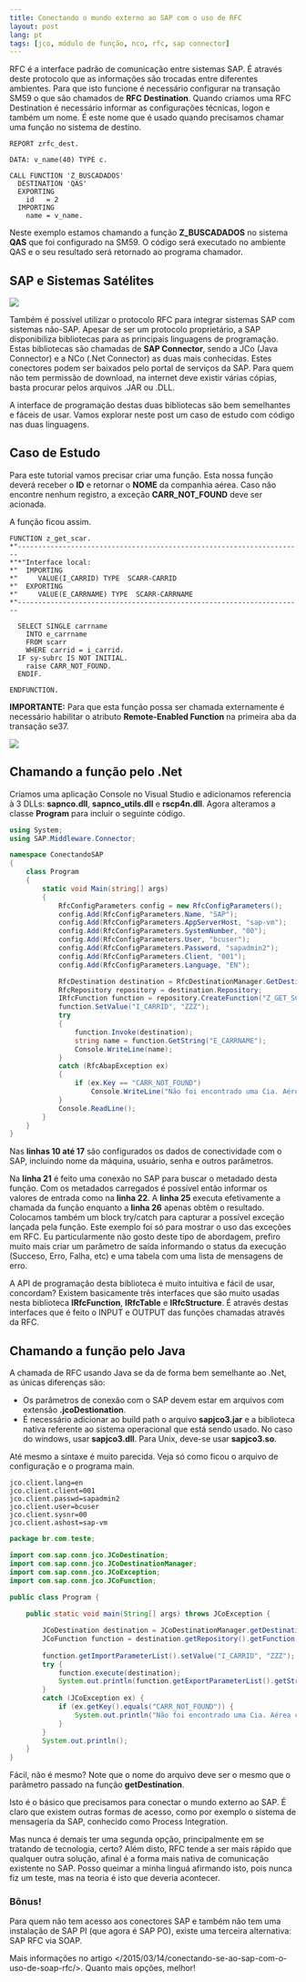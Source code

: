 ```yaml
---
title: Conectando o mundo externo ao SAP com o uso de RFC
layout: post
lang: pt
tags: [jco, módulo de função, nco, rfc, sap connector]
---
```

RFC é a interface padrão de comunicação entre sistemas SAP. É através deste protocolo que as informações são trocadas entre diferentes ambientes. Para que isto funcione é necessário configurar na transação SM59 o que são chamados de **RFC Destination**. Quando criamos uma RFC Destination é necessário informar as configurações técnicas, logon e também um nome. É este nome que é usado quando precisamos chamar uma função no sistema de destino.

~~~
REPORT zrfc_dest.

DATA: v_name(40) TYPE c.

CALL FUNCTION 'Z_BUSCADADOS'
  DESTINATION 'QAS'
  EXPORTING
    id   = 2
  IMPORTING
    name = v_name.
~~~

Neste exemplo estamos chamando a função **Z_BUSCADADOS** no sistema **QAS** que foi configurado na SM59. O código será executado no ambiente QAS e o seu resultado será retornado ao programa chamador.

## SAP e Sistemas Satélites

![](/public/images/2015/03/SAP_RFC.png)

Também é possível utilizar o protocolo RFC para integrar sistemas SAP com sistemas não-SAP. Apesar de ser um protocolo proprietário, a SAP disponibiliza bibliotecas para as principais linguagens de programação. Estas bibliotecas são chamadas de **SAP Connector**, sendo a JCo (Java Connector) e a NCo (.Net Connector) as duas mais conhecidas. Estes conectores podem ser baixados pelo portal de serviços da SAP. Para quem não tem permissão de download, na internet deve existir várias cópias, basta procurar pelos arquivos .JAR ou .DLL.

A interface de programação destas duas bibliotecas são bem semelhantes e fáceis de usar. Vamos explorar neste post um caso de estudo com código nas duas linguagens.

## Caso de Estudo

Para este tutorial vamos precisar criar uma função. Esta nossa função deverá receber o **ID** e retornar o **NOME** da companhia aérea. Caso não encontre nenhum registro, a exceção **CARR\_NOT\_FOUND** deve ser acionada.

A função ficou assim.

~~~
FUNCTION z_get_scar.
*"----------------------------------------------------------------------
*"*"Interface local:
*"  IMPORTING
*"     VALUE(I_CARRID) TYPE  SCARR-CARRID
*"  EXPORTING
*"     VALUE(E_CARRNAME) TYPE  SCARR-CARRNAME
*"----------------------------------------------------------------------

  SELECT SINGLE carrname
    INTO e_carrname
    FROM scarr
    WHERE carrid = i_carrid.
  IF sy-subrc IS NOT INITIAL.
    raise CARR_NOT_FOUND.
  ENDIF.

ENDFUNCTION.
~~~

**IMPORTANTE:** Para que esta função possa ser chamada externamente é necessário habilitar o atributo **Remote-Enabled Function** na primeira aba da transação se37.

![](/public/images/2015/03/se37-rfc-header-info.png)

## Chamando a função pelo .Net

Criamos uma aplicação Console no Visual Studio e adicionamos referencia à 3 DLLs: **sapnco.dll**, **sapnco_utils.dll** e **rscp4n.dll**. Agora alteramos a classe **Program** para incluir o seguinte código.

~~~csharp
using System;
using SAP.Middleware.Connector;

namespace ConectandoSAP
{
    class Program
    {
        static void Main(string[] args)
        {
            RfcConfigParameters config = new RfcConfigParameters();
            config.Add(RfcConfigParameters.Name, "SAP");
            config.Add(RfcConfigParameters.AppServerHost, "sap-vm");
            config.Add(RfcConfigParameters.SystemNumber, "00");
            config.Add(RfcConfigParameters.User, "bcuser");
            config.Add(RfcConfigParameters.Password, "sapadmin2");
            config.Add(RfcConfigParameters.Client, "001");
            config.Add(RfcConfigParameters.Language, "EN");

            RfcDestination destination = RfcDestinationManager.GetDestination(config);
            RfcRepository repository = destination.Repository;
            IRfcFunction function = repository.CreateFunction("Z_GET_SCAR");
            function.SetValue("I_CARRID", "ZZZ");
            try
            {
                function.Invoke(destination);
                string name = function.GetString("E_CARRNAME");
                Console.WriteLine(name);
            }
            catch (RfcAbapException ex)
            {
                if (ex.Key == "CARR_NOT_FOUND")
                    Console.WriteLine("Não foi encontrado uma Cia. Aérea com o código informado.");
            }
            Console.ReadLine();
        }
    }
}
~~~

Nas **linhas 10 até 17** são configurados os dados de conectividade com o SAP, incluindo nome da máquina, usuário, senha e outros parâmetros.
  
Na **linha 21** é feito uma conexão no SAP para buscar o metadado desta função. Com os metadados carregados é possível então informar os valores de entrada como na **linha 22**. A **linha 25** executa efetivamente a chamada da função enquanto a **linha 26** apenas obtêm o resultado. Colocamos também um block try/catch para capturar a possível exceção lançada pela função. Este exemplo foi só para mostrar o uso das exceções em RFC. Eu particularmente não gosto deste tipo de abordagem, prefiro muito mais criar um parâmetro de saída informando o status da execução (Succeso, Erro, Falha, etc) e uma tabela com uma lista de mensagens de erro.

A API de programação desta biblioteca é muito intuitiva e fácil de usar, concordam? Existem basicamente três interfaces que são muito usadas nesta biblioteca **IRfcFunction**, **IRfcTable** e **IRfcStructure**. É através destas interfaces que é feito o INPUT e OUTPUT das funções chamadas através da RFC.

## Chamando a função pelo Java

A chamada de RFC usando Java se da de forma bem semelhante ao .Net, as únicas diferenças são:

  * Os parâmetros de conexão com o SAP devem estar em arquivos com extensão **.jcoDestionation**.
  * É necessário adicionar ao build path o arquivo **sapjco3.jar** e a biblioteca nativa referente ao sistema operacional que está sendo usado. No caso do windows, usar **sapjco3.dll**. Para Unix, deve-se usar **sapjco3.so**.

Até mesmo a sintaxe é muito parecida. Veja só como ficou o arquivo de configuração e o programa main.

~~~
jco.client.lang=en
jco.client.client=001
jco.client.passwd=sapadmin2
jco.client.user=bcuser
jco.client.sysnr=00
jco.client.ashost=sap-vm
~~~

~~~java
package br.com.teste;

import com.sap.conn.jco.JCoDestination;
import com.sap.conn.jco.JCoDestinationManager;
import com.sap.conn.jco.JCoException;
import com.sap.conn.jco.JCoFunction;

public class Program {
	
	public static void main(String[] args) throws JCoException {

        JCoDestination destination = JCoDestinationManager.getDestination("ABAP_AS");
        JCoFunction function = destination.getRepository().getFunction("Z_GET_SCAR");
		
        function.getImportParameterList().setValue("I_CARRID", "ZZZ");
        try {
            function.execute(destination);
            System.out.println(function.getExportParameterList().getString("E_CARRNAME"));
        }
        catch (JCoException ex) {
            if (ex.getKey().equals("CARR_NOT_FOUND")) {
                System.out.println("Não foi encontrado uma Cia. Aérea com o código informado.");
            }
        }
        System.out.println();
    }
}
~~~

Fácil, não é mesmo? Note que o nome do arquivo deve ser o mesmo que o parâmetro passado na função **getDestination**.

Isto é o básico que precisamos para conectar o mundo externo ao SAP. É claro que existem outras formas de acesso, como por exemplo o sistema de mensageria da SAP, conhecido como Process Integration.
  
Mas nunca é demais ter uma segunda opção, principalmente em se tratando de tecnologia, certo? Além disto, RFC tende a ser mais rápido que qualquer outra solução, afinal é a forma mais nativa de comunicação existente no SAP. Posso queimar a minha linguá afirmando isto, pois nunca fiz um teste, mas na teoria é isto que deveria acontecer.

### Bônus!

Para quem não tem acesso aos conectores SAP e também não tem uma instalação de SAP PI (que agora é SAP PO), existe uma terceira alternativa: SAP RFC via SOAP.
  
Mais informações no artigo </2015/03/14/conectando-se-ao-sap-com-o-uso-de-soap-rfc/>. Quanto mais opções, melhor!